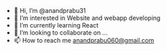 - 👋 Hi, I’m @anandprabu31
- 👀 I’m interested in Website and webapp developing
- 🌱 I’m currently learning React
- 💞️ I’m looking to collaborate on ...
- 📫 How to reach me anandprabu060@gmail.com

<!---
anandprabu31/anandprabu31 is a ✨ special ✨ repository because its `README.md` (this file) appears on your GitHub profile.
You can click the Preview link to take a look at your changes.
--->
